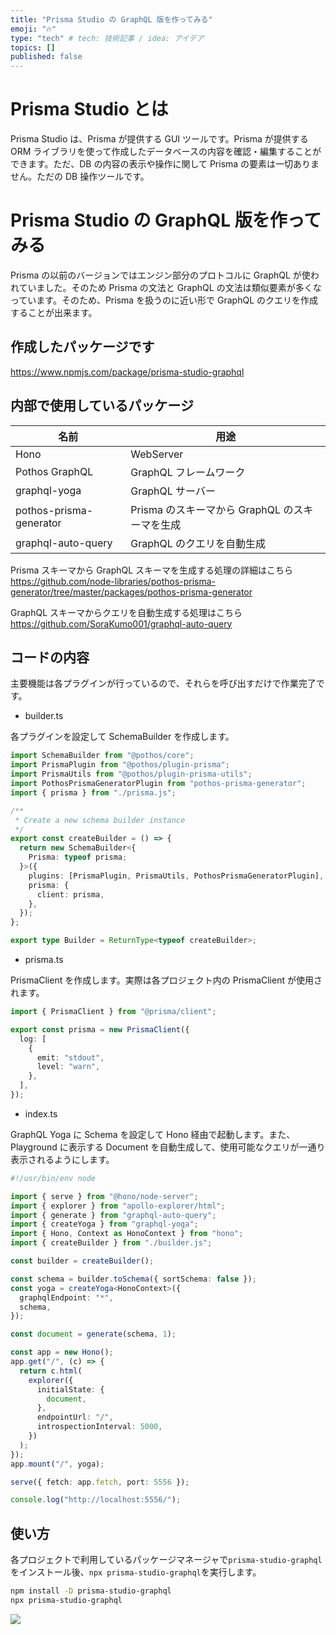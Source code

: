 ```yaml
---
title: "Prisma Studio の GraphQL 版を作ってみる"
emoji: "🔥"
type: "tech" # tech: 技術記事 / idea: アイデア
topics: []
published: false
---
```


# Prisma Studio とは

Prisma Studio は、Prisma が提供する GUI ツールです。Prisma が提供する ORM ライブラリを使って作成したデータベースの内容を確認・編集することができます。ただ、DB の内容の表示や操作に関して Prisma の要素は一切ありません。ただの DB 操作ツールです。

# Prisma Studio の GraphQL 版を作ってみる

Prisma の以前のバージョンではエンジン部分のプロトコルに GraphQL が使われていました。そのため Prisma の文法と GraphQL の文法は類似要素が多くなっています。そのため、Prisma を扱うのに近い形で GraphQL のクエリを作成することが出来ます。

## 作成したパッケージです

https://www.npmjs.com/package/prisma-studio-graphql

## 内部で使用しているパッケージ

| 名前                    | 用途                                           |
| ----------------------- | ---------------------------------------------- |
| Hono                    | WebServer                                      |
| Pothos GraphQL          | GraphQL フレームワーク                         |
| graphql-yoga            | GraphQL サーバー                               |
| pothos-prisma-generator | Prisma のスキーマから GraphQL のスキーマを生成 |
| graphql-auto-query      | GraphQL のクエリを自動生成                     |

Prisma スキーマから GraphQL スキーマを生成する処理の詳細はこちら  
https://github.com/node-libraries/pothos-prisma-generator/tree/master/packages/pothos-prisma-generator

GraphQL スキーマからクエリを自動生成する処理はこちら  
https://github.com/SoraKumo001/graphql-auto-query

## コードの内容

主要機能は各プラグインが行っているので、それらを呼び出すだけで作業完了です。

- builder.ts

各プラグインを設定して SchemaBuilder を作成します。

```ts
import SchemaBuilder from "@pothos/core";
import PrismaPlugin from "@pothos/plugin-prisma";
import PrismaUtils from "@pothos/plugin-prisma-utils";
import PothosPrismaGeneratorPlugin from "pothos-prisma-generator";
import { prisma } from "./prisma.js";

/**
 * Create a new schema builder instance
 */
export const createBuilder = () => {
  return new SchemaBuilder<{
    Prisma: typeof prisma;
  }>({
    plugins: [PrismaPlugin, PrismaUtils, PothosPrismaGeneratorPlugin],
    prisma: {
      client: prisma,
    },
  });
};

export type Builder = ReturnType<typeof createBuilder>;
```

- prisma.ts

PrismaClient を作成します。実際は各プロジェクト内の PrismaClient が使用されます。

```ts
import { PrismaClient } from "@prisma/client";

export const prisma = new PrismaClient({
  log: [
    {
      emit: "stdout",
      level: "warn",
    },
  ],
});
```

- index.ts

GraphQL Yoga に Schema を設定して Hono 経由で起動します。また、Playground に表示する Document を自動生成して、使用可能なクエリが一通り表示されるようにします。

```ts
#!/usr/bin/env node

import { serve } from "@hono/node-server";
import { explorer } from "apollo-explorer/html";
import { generate } from "graphql-auto-query";
import { createYoga } from "graphql-yoga";
import { Hono, Context as HonoContext } from "hono";
import { createBuilder } from "./builder.js";

const builder = createBuilder();

const schema = builder.toSchema({ sortSchema: false });
const yoga = createYoga<HonoContext>({
  graphqlEndpoint: "*",
  schema,
});

const document = generate(schema, 1);

const app = new Hono();
app.get("/", (c) => {
  return c.html(
    explorer({
      initialState: {
        document,
      },
      endpointUrl: "/",
      introspectionInterval: 5000,
    })
  );
});
app.mount("/", yoga);

serve({ fetch: app.fetch, port: 5556 });

console.log("http://localhost:5556/");
```

## 使い方

各プロジェクトで利用しているパッケージマネージャで`prisma-studio-graphql`をインストール後、`npx prisma-studio-graphql`を実行します。

```bash
npm install -D prisma-studio-graphql
npx prisma-studio-graphql
```

![](https://raw.githubusercontent.com/node-libraries/prisma-studio-graphql/master/document/image01.avif)
